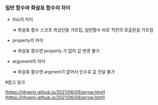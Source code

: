 ### 일반 함수와 화살표 함수의 차이

- this의 차이

    ⇒ 화살표 함수 스코프 최상단을 가르킴, 일반함수 바로 직전의 호출된걸 가르킴

- property의 차이

    ⇒ 화살표 함수엔 property 가 없어 값 변경 불가

- argument의 차이

    ⇒ 화살표 함수엔 argment가 없어서 인수로 값 전달 불가


#참고 링크

[https://hhyemi.github.io/2021/06/09/arrow.html](https://hhyemi.github.io/2021/06/09/arrow.html)